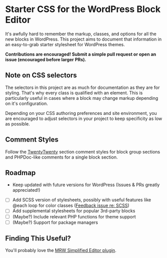 # Starter CSS for the WordPress Block Editor

It's awfully hard to remember the markup, classes, and options for all the new blocks in WordPress. This project aims to document that information in an easy-to-grab starter stylesheet for WordPress themes.

**Contributions are encouraged! Submit a simple pull request or open an issue (encouraged before larger PRs).**

## Note on CSS selectors

The selectors in this project are as much for documentation as they are for styling. That's why every class is qualified with an element. This is particularly useful in cases where a block may change markup depending on it's configuration.

Depending on your CSS authoring preferences and site environment, you are encouraged to adjust selectors in your project to keep specificity as low as possible.

## Comment Styles

Follow the [TwentyTwenty](https://github.com/WordPress/twentytwenty/blob/master/style.css#L51) section comment styles for block group sections and PHPDoc-like comments for a single block section.

## Roadmap

- Keep updated with future versions for WordPress (Issues & PRs greatly appreciated!)
- [ ] Add SCSS version of stylesheets, possibly with useful features like @each loop for color classes ([Feedback issue re: SCSS](https://github.com/mrwweb/wordpress-block-editor-theme-support-starter/issues/2))
- [ ] Add supplemental stylesheets for popular 3rd-party blocks
- [ ] (Maybe?) Include relevant PHP functions for theme support
- [ ] (Maybe?) Support for package managers

## Finding This Useful?

You'll probably love the [MRW Simplified Editor plugin](https://wordpress.org/plugins/mrw-web-design-simple-tinymce/).
